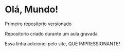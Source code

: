 # Olá, Mundo!
 Primeiro repositorio versionado

Repositorio criado durante um aula gravada

Essa linha adicionei pelo site, QUE IMPRESSIONANTE!
